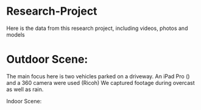 # Research-Project
Here is the data from this research project, including videos, photos and models

# Outdoor Scene:
The main focus here is two vehicles parked on a driveway.
An iPad Pro () and a 360 camera were used (Ricoh)
We captured footage during overcast as well as rain.

Indoor Scene:
